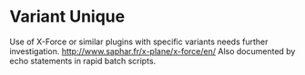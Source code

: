 # Variant Unique
Use of X-Force or similar plugins with specific variants needs further investigation.
http://www.saphar.fr/x-plane/x-force/en/
Also documented by echo statements in rapid batch scripts.
